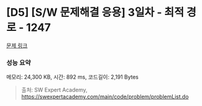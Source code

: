 # [D5] [S/W 문제해결 응용] 3일차 - 최적 경로 - 1247 

[문제 링크](https://swexpertacademy.com/main/code/problem/problemDetail.do?contestProbId=AV15OZ4qAPICFAYD) 

### 성능 요약

메모리: 24,300 KB, 시간: 892 ms, 코드길이: 2,191 Bytes



> 출처: SW Expert Academy, https://swexpertacademy.com/main/code/problem/problemList.do